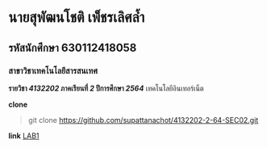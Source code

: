 # นายสุพัฒนโชติ เพ็ชรเลิศล้ำ
## รหัสนักศึกษา 630112418058
### สาขาวิชาเทคโนโลยีสารสนเทศ

**รายวิชา *4132202* ภาคเรียนที่ *2* ปีการศึกษา *2564***
เทคโนโลยีอินเทอร์เน็ต

**clone**
> git clone https://github.com/supattanachot/4132202-2-64-SEC02.git

**link**
[LAB1](https://github.com/supattanachot/4132202-2-64-SEC02/tree/main/LAB1)